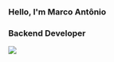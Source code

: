 ### Hello, I'm Marco Antônio 
### Backend Developer
<img src="https://cdn.discordapp.com/attachments/753737378719596616/801316752331636776/psytech.gif">

<!--
**root-marco/root-marco** is a ✨ _special_ ✨ repository because its `README.md` (this file) appears on your GitHub profile.

Here are some ideas to get you started:

- 🔭 I’m currently working on ...
- 🌱 I’m currently learning ...
- 👯 I’m looking to collaborate on ...
- 🤔 I’m looking for help with ...
- 💬 Ask me about ...
- 📫 How to reach me: ...
- 😄 Pronouns: ...
- ⚡ Fun fact: ...
-->
